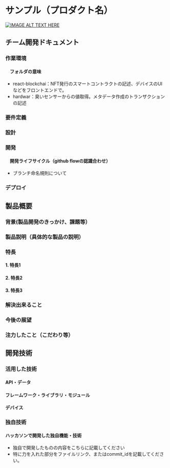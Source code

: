 # サンプル（プロダクト名）

[![IMAGE ALT TEXT HERE](https://jphacks.com/wp-content/uploads/2024/07/JPHACKS2024_ogp.jpg)](https://www.youtube.com/watch?v=DZXUkEj-CSI)

## チーム開発ドキュメント

### 作業環境

#### 　フォルダの意味

* react-blockchai：NFT発行のスマートコントラクトの記述、デバイスのUIなどをフロントエンドで。
* hardwar：臭いセンサーからの値取得。メタデータ作成のトランザクションの記述


### 要件定義

### 設計

### 開発

#### 　開発ライフサイクル（github flowの認識合わせ）

* ブランチ命名規則について

### デプロイ

## 製品概要

### 背景(製品開発のきっかけ、課題等）

### 製品説明（具体的な製品の説明）

### 特長

#### 1. 特長1

#### 2. 特長2

#### 3. 特長3

### 解決出来ること

### 今後の展望

### 注力したこと（こだわり等）

## 開発技術

### 活用した技術

#### API・データ

#### フレームワーク・ライブラリ・モジュール

#### デバイス

### 独自技術

#### ハッカソンで開発した独自機能・技術

* 独自で開発したものの内容をこちらに記載してください
* 特に力を入れた部分をファイルリンク、またはcommit_idを記載してください。
